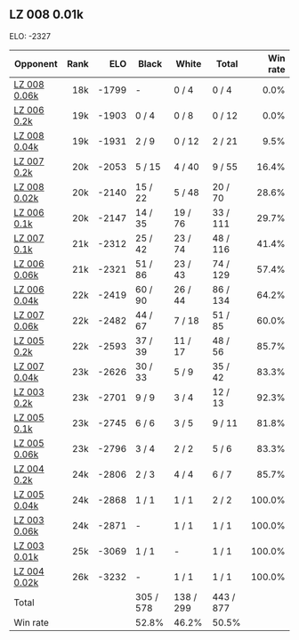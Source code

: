 ## LZ 008 0.01k ##

ELO: -2327

Opponent | Rank | ELO | Black | White | Total | Win rate
---------|-----:|----:|-------|-------|-------|-------:
[LZ 008 0.06k](LZ%20008%200.06k.md) | 18k | -1799 | - | 0 / 4 | 0 / 4 | 0.0%
[LZ 006 0.2k](LZ%20006%200.2k.md) | 19k | -1903 | 0 / 4 | 0 / 8 | 0 / 12 | 0.0%
[LZ 008 0.04k](LZ%20008%200.04k.md) | 19k | -1931 | 2 / 9 | 0 / 12 | 2 / 21 | 9.5%
[LZ 007 0.2k](LZ%20007%200.2k.md) | 20k | -2053 | 5 / 15 | 4 / 40 | 9 / 55 | 16.4%
[LZ 008 0.02k](LZ%20008%200.02k.md) | 20k | -2140 | 15 / 22 | 5 / 48 | 20 / 70 | 28.6%
[LZ 006 0.1k](LZ%20006%200.1k.md) | 20k | -2147 | 14 / 35 | 19 / 76 | 33 / 111 | 29.7%
[LZ 007 0.1k](LZ%20007%200.1k.md) | 21k | -2312 | 25 / 42 | 23 / 74 | 48 / 116 | 41.4%
[LZ 006 0.06k](LZ%20006%200.06k.md) | 21k | -2321 | 51 / 86 | 23 / 43 | 74 / 129 | 57.4%
[LZ 006 0.04k](LZ%20006%200.04k.md) | 22k | -2419 | 60 / 90 | 26 / 44 | 86 / 134 | 64.2%
[LZ 007 0.06k](LZ%20007%200.06k.md) | 22k | -2482 | 44 / 67 | 7 / 18 | 51 / 85 | 60.0%
[LZ 005 0.2k](LZ%20005%200.2k.md) | 22k | -2593 | 37 / 39 | 11 / 17 | 48 / 56 | 85.7%
[LZ 007 0.04k](LZ%20007%200.04k.md) | 23k | -2626 | 30 / 33 | 5 / 9 | 35 / 42 | 83.3%
[LZ 003 0.2k](LZ%20003%200.2k.md) | 23k | -2701 | 9 / 9 | 3 / 4 | 12 / 13 | 92.3%
[LZ 005 0.1k](LZ%20005%200.1k.md) | 23k | -2745 | 6 / 6 | 3 / 5 | 9 / 11 | 81.8%
[LZ 005 0.06k](LZ%20005%200.06k.md) | 23k | -2796 | 3 / 4 | 2 / 2 | 5 / 6 | 83.3%
[LZ 004 0.2k](LZ%20004%200.2k.md) | 24k | -2806 | 2 / 3 | 4 / 4 | 6 / 7 | 85.7%
[LZ 005 0.04k](LZ%20005%200.04k.md) | 24k | -2868 | 1 / 1 | 1 / 1 | 2 / 2 | 100.0%
[LZ 003 0.06k](LZ%20003%200.06k.md) | 24k | -2871 | - | 1 / 1 | 1 / 1 | 100.0%
[LZ 003 0.01k](LZ%20003%200.01k.md) | 25k | -3069 | 1 / 1 | - | 1 / 1 | 100.0%
[LZ 004 0.02k](LZ%20004%200.02k.md) | 26k | -3232 | - | 1 / 1 | 1 / 1 | 100.0%
Total | | | 305 / 578 | 138 / 299 | 443 / 877 | 
Win rate| | | 52.8% | 46.2% | 50.5% | 
